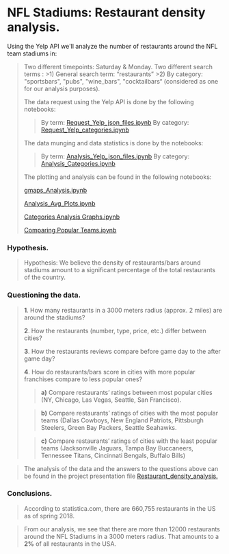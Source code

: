 ﻿
# NFL Stadiums: Restaurant density analysis.
Using the Yelp API we'll analyze the number of restaurants around the NFL team stadiums in:
>Two different timepoints: Saturday & Monday.
>Two different search terms :
	>1) General search term: “restaurants”
	>2) By category:  "sportsbars", "pubs", "wine_bars", "cocktailbars“ (considered as one for our analysis purposes).
>
>
> The data request using the Yelp API is done by the following notebooks:
> > By term:  [Request_Yelp_json_files.ipynb](https://github.com/CSwilliams88/project_1/blob/main/Request_Yelp_json_files.ipynb)
> > By category:  [Request_Yelp_categories.ipynb](https://github.com/CSwilliams88/project_1/blob/main/Request_Yelp_categories.ipynb)
>
>The data munging and data statistics is done by the notebooks:
>> By term:  [Analysis_Yelp_json_files.ipynb](https://github.com/CSwilliams88/project_1/blob/main/Analysis_Yelp_json_files.ipynb)
>> By category: [Analysis_Categories.ipynb](https://github.com/CSwilliams88/project_1/blob/main/Analysis_Categories.ipynb)
>  
>The plotting and analysis can be found in the following notebooks:
>
> [gmaps_Analysis.ipynb](https://github.com/CSwilliams88/project_1/blob/main/gmaps_Analysis.ipynb)
> 
> [Analysis_Avg_Plots.ipynb](https://github.com/CSwilliams88/project_1/blob/main/Analysis_Avg_Plots.ipynb)
> 
> [Categories Analysis Graphs.ipynb](https://github.com/CSwilliams88/project_1/blob/main/Categories%20Analysis%20Graphs.ipynb)
> 
> [Comparing Popular Teams.ipynb](https://github.com/CSwilliams88/project_1/blob/main/Comparing%20Popular%20Teams.ipynb)
> 
### Hypothesis. 
>Hypothesis: We believe the density of restaurants/bars around stadiums amount to a significant percentage of the total restaurants of the country.
### Questioning the data.
>
>**1**. How many restaurants in a 3000 meters radius (approx. 2 miles) are around the stadiums?
>
>**2**. How the restaurants (number, type, price, etc.) differ between cities?
>
>**3**. How the restaurants reviews compare before game day to the after game day?
>
>**4**. How do restaurants/bars score in cities with more popular franchises compare to less popular ones?
>
>>**a)** Compare restaurants’ ratings between most popular cities (NY, Chicago, Las Vegas, Seattle, San Francisco).
>
>> **b)** Compare restaurants’ ratings of cities with the most popular teams (Dallas Cowboys, New England Patriots, 	Pittsburgh Steelers, Green Bay Packers, Seattle Seahawks.
>
 >>**c)** Compare restaurants’ ratings of cities with the least popular teams (Jacksonville Jaguars, Tampa Bay Buccaneers, Tennessee Titans, Cincinnati Bengals, Buffalo Bills)

> The analysis of the  data and the answers to the questions above can be found in the project presentation file [Restaurant_density_analysis.](https://github.com/CSwilliams88/project_1/tree/main/Presentation)
> 
### Conclusions.
>According to statistica.com, there are 660,755 restaurants in the US as of spring 2018.

>From our analysis, we see that there are more than 12000 restaurants around the NFL Stadiums in a 3000 meters radius. That amounts to a **2%** of all restaurants in the USA.

